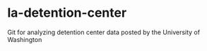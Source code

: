 # la-detention-center
Git for analyzing detention center data posted by the University of Washington
